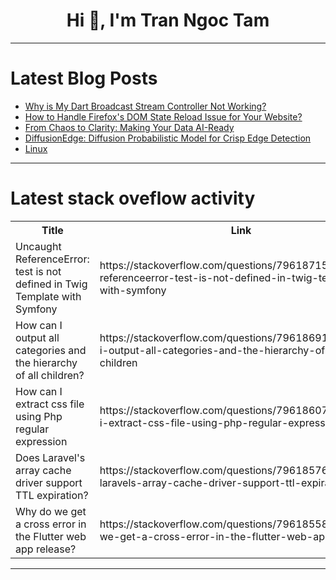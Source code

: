 <h1 align="center">Hi 👋, I'm Tran Ngoc Tam</h1>

---

# Latest Blog Posts 
<!-- BLOG-POST-LIST:START -->
- [Why is My Dart Broadcast Stream Controller Not Working?](https://dev.to/generatecodedev/why-is-my-dart-broadcast-stream-controller-not-working-p0o)
- [How to Handle Firefox&#39;s DOM State Reload Issue for Your Website?](https://dev.to/generatecodedev/how-to-handle-firefoxs-dom-state-reload-issue-for-your-website-48d)
- [From Chaos to Clarity: Making Your Data AI-Ready](https://dev.to/marcus_w/from-chaos-to-clarity-making-your-data-ai-ready-16an)
- [DiffusionEdge: Diffusion Probabilistic Model for Crisp Edge Detection](https://dev.to/sweet_mouth/diffusionedge-diffusion-probabilistic-model-for-crisp-edge-detection-2jo9)
- [Linux](https://dev.to/mr_mfrzo/linux-4n8i)
<!-- BLOG-POST-LIST:END -->

---

# Latest stack oveflow activity
<table>
  <tr><th>Title</th><th>Link</th></tr>
  <!-- STACKOVERFLOW:START --><tr><td>Uncaught ReferenceError: test is not defined in Twig Template with Symfony</td><td>https://stackoverflow.com/questions/79618715/uncaught-referenceerror-test-is-not-defined-in-twig-template-with-symfony</td></tr><tr><td>How can I output all categories and the hierarchy of all children?</td><td>https://stackoverflow.com/questions/79618691/how-can-i-output-all-categories-and-the-hierarchy-of-all-children</td></tr><tr><td>How can I extract css file using Php regular expression</td><td>https://stackoverflow.com/questions/79618607/how-can-i-extract-css-file-using-php-regular-expression</td></tr><tr><td>Does Laravel&#39;s array cache driver support TTL expiration?</td><td>https://stackoverflow.com/questions/79618576/does-laravels-array-cache-driver-support-ttl-expiration</td></tr><tr><td>Why do we get a cross error in the Flutter web app release?</td><td>https://stackoverflow.com/questions/79618558/why-do-we-get-a-cross-error-in-the-flutter-web-app-release</td></tr><!-- STACKOVERFLOW:END -->
</table>

---


